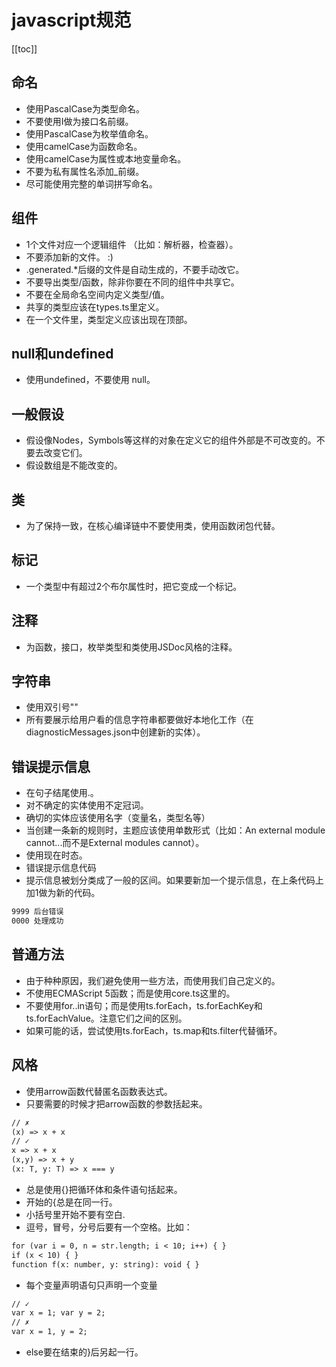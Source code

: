 # javascript规范
[[toc]]
## 命名
- 使用PascalCase为类型命名。
- 不要使用I做为接口名前缀。
- 使用PascalCase为枚举值命名。
- 使用camelCase为函数命名。
- 使用camelCase为属性或本地变量命名。
- 不要为私有属性名添加_前缀。
- 尽可能使用完整的单词拼写命名。
## 组件
- 1个文件对应一个逻辑组件 （比如：解析器，检查器）。
- 不要添加新的文件。 :)
- .generated.*后缀的文件是自动生成的，不要手动改它。
- 不要导出类型/函数，除非你要在不同的组件中共享它。
- 不要在全局命名空间内定义类型/值。
- 共享的类型应该在types.ts里定义。
- 在一个文件里，类型定义应该出现在顶部。
## null和undefined
- 使用undefined，不要使用 null。
## 一般假设
- 假设像Nodes，Symbols等这样的对象在定义它的组件外部是不可改变的。不要去改变它们。
- 假设数组是不能改变的。
## 类
- 为了保持一致，在核心编译链中不要使用类，使用函数闭包代替。
## 标记
- 一个类型中有超过2个布尔属性时，把它变成一个标记。
## 注释
- 为函数，接口，枚举类型和类使用JSDoc风格的注释。
## 字符串
- 使用双引号""
- 所有要展示给用户看的信息字符串都要做好本地化工作（在diagnosticMessages.json中创建新的实体）。
## 错误提示信息
- 在句子结尾使用.。
- 对不确定的实体使用不定冠词。
- 确切的实体应该使用名字（变量名，类型名等）
- 当创建一条新的规则时，主题应该使用单数形式（比如：An external module cannot...而不是External modules cannot）。
- 使用现在时态。
- 错误提示信息代码
- 提示信息被划分类成了一般的区间。如果要新加一个提示信息，在上条代码上加1做为新的代码。
``` markdown
9999 后台错误
0000 处理成功
```
## 普通方法
- 由于种种原因，我们避免使用一些方法，而使用我们自己定义的。
- 不使用ECMAScript 5函数；而是使用core.ts这里的。
- 不要使用for..in语句；而是使用ts.forEach，ts.forEachKey和ts.forEachValue。注意它们之间的区别。
- 如果可能的话，尝试使用ts.forEach，ts.map和ts.filter代替循环。
## 风格
- 使用arrow函数代替匿名函数表达式。
- 只要需要的时候才把arrow函数的参数括起来。
``` markdown
// ✗
(x) => x + x
// ✓
x => x + x
(x,y) => x + y
(x: T, y: T) => x === y
```
- 总是使用{}把循环体和条件语句括起来。
- 开始的{总是在同一行。
- 小括号里开始不要有空白.
- 逗号，冒号，分号后要有一个空格。比如：
``` markdown
for (var i = 0, n = str.length; i < 10; i++) { }
if (x < 10) { }
function f(x: number, y: string): void { }
```
- 每个变量声明语句只声明一个变量
``` markdown
// ✓
var x = 1; var y = 2;
// ✗
var x = 1, y = 2;
```
- else要在结束的}后另起一行。
